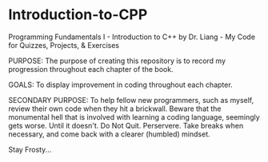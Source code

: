 # Introduction-to-CPP
Programming Fundamentals I - Introduction to C++ by Dr. Liang - My Code for Quizzes, Projects, &amp; Exercises

PURPOSE:
The purpose of creating this repository is to record my progression throughout each chapter of the book.

GOALS:
To display improvement in coding throughout each chapter.

SECONDARY PURPOSE:
To help fellow new programmers, such as myself, review their own code when they hit a brickwall.
Beware that the monumental hell that is involved with learning a coding language, seemingly gets worse. Until it doesn't.
Do Not Quit. Perservere. Take breaks when necessary, and come back with a clearer (humbled) mindset.

Stay Frosty...
